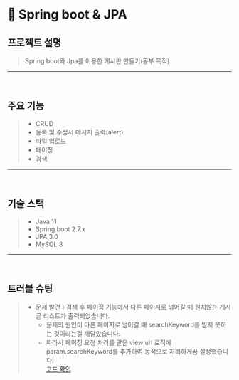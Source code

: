 # 📌 Spring boot & JPA

## 프로젝트 설명
> Spring boot와 Jpa를 이용한 게시판 만들기(공부 목적)

* * *
</br>

## 주요 기능
> - CRUD
> - 등록 및 수정시 메시지 출력(alert)
> - 파일 업로드
> - 페이징
> - 검색

* * *

</br>

## 기술 스택
> - Java 11
> - Spring boot 2.7.x
> - JPA 3.0
> - MySQL 8

* * *

</br>

## 트러블 슈팅
> - 문제 발견 ) 검색 후 페이징 기능에서 다른 페이지로 넘어갈 때 원치않는 게시글 리스트가 출력되었습니다. 
>   - 문제의 원인이 다른 페이지로 넘어갈 때 searchKeyword를 받지 못하는 것이라는걸 깨달았습니다.
>   - 따라서 페이징 요청 처리를 맡은 view url 로직에 param.searchKeyword를 추가하여 동적으로 처리하게끔 설정했습니다.
> </br> [코드 확인](https://github.com/ksungsu/SpringbootJPA/blob/464e20b01b8b3cf2f5cf4f01dadc75976f58a310/src/main/resources/templates/boardList.html#L21)



